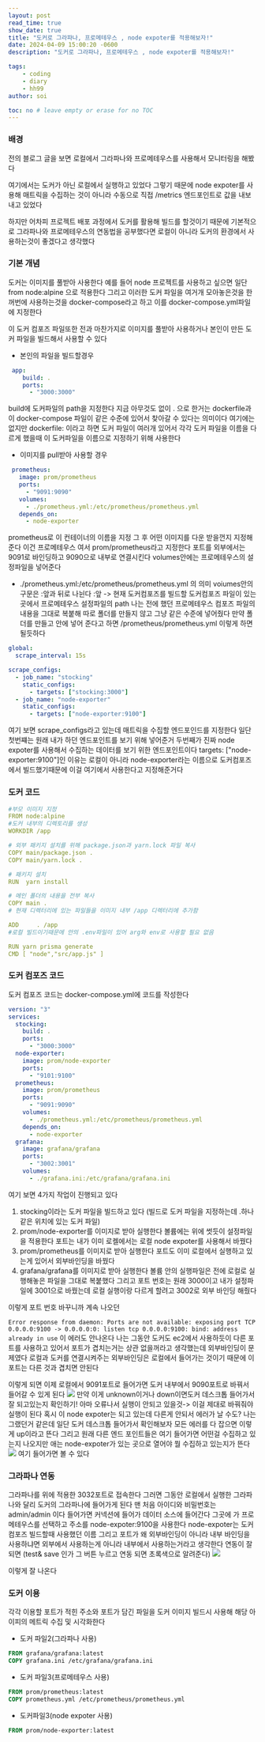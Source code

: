 ```yaml
---
layout: post
read_time: true
show_date: true
title: "도커로 그라파나, 프로메테우스 , node expoter를 적용해보자!"
date: 2024-04-09 15:00:20 -0600
description: "도커로 그라파나, 프로메테우스 , node expoter를 적용해보자!"

tags: 
    - coding
    - diary
    - hh99
author: soi

toc: no # leave empty or erase for no TOC
---
```


### 배경
전의 블로그 글을 보면 로컬에서 그라파나와 프로메테우스를 사용해서 모니터링을 해봤다 

여기에서는 도커가 아닌 로컬에서 실행하고 있었다 
그렇기 때문에 node expoter를 사용해 매트릭을 수집하는 것이 아니라 수동으로 직접 /metrics 엔드포인트로 값을 내보내고 있었다 

하지만 어차피 프로젝트 배포 과정에서 도커를 활용해 빌드를 할것이기 때문에 기본적으로 그라파나와 프로메테우스의 연동법을 공부했다면 로컬이 아니라 도커의 환경에서 사용하는것이 좋겠다고 생각했다 

### 기본 개념
도커는 이미지를 풀받아 사용한다 
예를 들어 node 프로젝트를 사용하고 싶으면 일단 from node:alpine 으로 적용한다 
그리고 이러한 도커 파일을 여거개 모아놓은것을 한꺼번에 사용하는것을 docker-compose라고 하고 이를 docker-compose.yml파일에 지정한다 

이 도커 컴포즈 파일또한 전과 마찬가지로 이미지를 풀받아 사용하거나 본인이 만든 도커 파일을 빌드해서 사용할 수 있다

- 본인의 파일을 빌드할경우 

```yml
 app:
    build: .
    ports:
      - "3000:3000"
 ```
 build에 도커파일의 path을 지정한다 
 지금 아무것도 없이 . 으로 한거는 dockerfile과 이 docker-compose 파일이 같은 수준에 있어서 찾아갈 수 있다는 의미이다 
 여기에는 없지만 dockerfile: 이라고 하면 도커 파일이 여러개 있어서 각각 도커 파일을 이름을 다르게 했을때 이 도커파일을 이름으로 지정하기 위해 사용한다 
 
 - 이미지를 pull받아 사용할 경우 

 ```yml
  prometheus:
    image: prom/prometheus
    ports:
      - "9091:9090"
    volumes:
      - ./prometheus.yml:/etc/prometheus/prometheus.yml
    depends_on:
      - node-exporter
 ```
prometheus로 이 컨테이너의 이름을 지정
그 후 어떤 이미지를 다운 받을껀지 지정해준다 이건 프로메테우스 여서  prom/prometheus라고 지정한다 
포트를 외부에서는 9091로 바인딩하고 9090으로 내부로 연결시킨다 
volumes안에는 프로메테우스의 설정파일을 넣어준다 
- ./prometheus.yml:/etc/prometheus/prometheus.yml 의 의미
voiumes안의 구문은 :앞과 뒤로 나뉜다 
:앞 -> 현재 도커컴포즈를 빌드할 도커컴포즈 파일이 있는 곳에서 프로메테우스 설정파일의 path
	  나는 전에 했던 프로메테우스 컴포즈 파일의 내용을 그대로 복붙해 따로 폴더를 만들지 않고 그냥 같은 수준에 넣어줬다 
만약 폴더를 만들고 안에 넣어 준다고 하면 /prometheus/prometheus.yml 이렇게 하면 될듯하다 

```yml
global:
  scrape_interval: 15s

scrape_configs:
  - job_name: "stocking"
    static_configs:
      - targets: ["stocking:3000"]
  - job_name: "node-exporter"
    static_configs:
      - targets: ["node-exporter:9100"]
```
여기 보면 scrape_configs라고 있는데 매트릭을 수집할 엔드포인드를 지정한다 
일단 첫번쨰는 원래 내가 하던 엔드포인트를 보기 위해 넣어준거 
두번째가 진짜 node expoter를 사용해서 수집하는 데이터를 보기 위한 엔드포인트이다 
targets: ["node-exporter:9100"]인 이유는 로컬이 아니라 node-exporter라는 이름으로 도커컴포즈에서 빌드했기때문에 이걸 여기에서 사용한다고 지정해준거다 

### 도커 코드 

```yml
#부모 이미지 지정
FROM node:alpine
#도커 내부의 디렉토리를 생성
WORKDIR /app

# 외부 패키지 설치를 위해 package.json과 yarn.lock 파일 복사
COPY main/package.json .
COPY main/yarn.lock .

# 패키지 설치
RUN  yarn install

# 메인 폴더의 내용을 전부 복사 
COPY main .
# 현재 디렉터리에 있는 파일들을 이미지 내부 /app 디렉터리에 추가함

ADD     . /app
#로컬 빌드이기때문에 안의 .env파일이 있어 arg와 env로 사용할 필요 없음

RUN yarn prisma generate
CMD [ "node","src/app.js" ]
```

### 도커 컴포즈 코드 
도커 컴포즈 코드는 docker-compose.yml에 코드를 작성한다 

```yml
version: "3"
services:
  stocking:
    build: .
    ports:
      - "3000:3000"
  node-exporter:
    image: prom/node-exporter
    ports:
      - "9101:9100"
  prometheus:
    image: prom/prometheus
    ports:
      - "9091:9090"
    volumes:
      - ./prometheus.yml:/etc/prometheus/prometheus.yml
    depends_on:
      - node-exporter
  grafana:
    image: grafana/grafana
    ports:
      - "3002:3001"
    volumes:
      - ./grafana.ini:/etc/grafana/grafana.ini
```
여기 보면 4가지 작업이 진행되고 있다 
1. stocking이라는 도커 파일을 빌드하고 있다 (빌드로 도커 파일을 지정하는데 .하나 같은 위치에 있는 도커 파일)
2. prom/node-exporter를 이미지로 받아 실행한다 
볼륨에는 위에 썻듯이 설정파일을 적용한다 포트는 내가 이미 로켈에서는 로컬 node expoter를 사용해서 바꿨다 
3. prom/prometheus를 이미지로 받아 실행한다 포트도 이미 로컬에서 실행하고 있는게 있어서 외부바인딩을 바꿨다 
4. grafana/grafana를 이미지로 받아 실행한다 볼륨 안의 실행파일은 전에 로컬로 실행해놓은 파일을 그대로 복붙했다 
그리고 포트 번호는 원래 3000이고 내가 설정파일에 3001으로 바꿨는데 로컬 실행이랑 다르게 할려고 3002로 외부 바인딩 해줬다 

이렇게 포트 번호 바꾸니까 계속 나오던 

`Error response from daemon: Ports are not available: exposing port TCP 0.0.0.0:9100 -> 0.0.0.0:0: listen tcp 0.0.0.0:9100: bind: address already in use` 
이 에러도 안나온다 
나는 그동안 도커도 ec2에서 사용하듯이 다른 포트를 사용하고 있어서 포트가 겹치는거는 상관 없을꺼라고 생각했는데 외부바인딩이 문제였다 
로컬과 도커를 연결시켜주는 외부바인딩은 로컬에서 들어가는 것이기 때문에 이 포트는 다른 것과 겹치면 안된다 

이렇게 되면 이제 로컬에서 9091포트로 들어가면 도커 내부에서 9090포트로 바꿔서 들어갈 수 있게 된다 
![](../assets/img/uploads/ups.png)
만약 이게 unknown이거나 down이면도커 데스크톱 들어가서 잘 되고있는지 확인하기!
아마 오류나서 실행이 안되고 있을것-> 이걸 제대로 바꿔줘야 실행이 된다 
혹시 이 node expoter는 되고 있는데 다른게 안되서 에러가 날 수도? 나는 그랬던거 같은데 일단 도커 데스크톱 들어가서 확인해보자 
모든 에러를 다 잡으면 이렇게 up이라고 뜬다 
그리고 원래 다른 엔드 포인트들은 여기 들어가면 어떤걸 수집하고 있는지 나오지만 애는 node-expoter가 있는 곳으로 열어야 뭘 수집하고 있는지가 뜬다
![](../assets/img/uploads/nodeex.png)
여기 들어가면 볼 수 있다 

### 그라파나 연동
그라파나를 위에 적용한 3032포트로 접속한다 
그러면 그동안 로컬에서 실행한 그라파나와 달리 도커의 그라파나에 들어가게 된다 
맨 처음 아이디와 비밀번호는 admin/admin 이다 
들어가면 커넥션에 들어가 데이터 소스에 들어간다 
그곳에 가 프로메테우스를 선택하고 주소를 node-expoter:9100을 사용한다 
node-expoter는 도커컴포즈 빌드할때 사용했던 이름 그리고 포트가 왜 외부바인딩이 아니라 내부 바인딩을 사용하냐면 외부에서 사용하는게 아니라 내부에서 사용하는거라고  생각한다 
연동이 잘되면 (test& save 인가 그 버튼 누르고 연동 되면 초록색으로 알려준다)
![](../assets/img/uploads/modal.png)

이렇게 잘 나온다 

### 도커 이용
각각 이용할 포트가 적힌 주소와 포트가 담긴 파일을 도커 이미지 빌드시 사용해 해당 아이피의 메트릭 수집 및 시각화한다

- 도커 파일2(그라파나 사용)

```Dockerfile
FROM grafana/grafana:latest
COPY grafana.ini /etc/grafana/grafana.ini
```
- 도커 파일3(프로메테우스 사용)

```Dockerfile
FROM prom/prometheus:latest
COPY prometheus.yml /etc/prometheus/prometheus.yml
```
- 도커파일3(node expoter 사용)

```Dockerfile
FROM prom/node-exporter:latest
```
